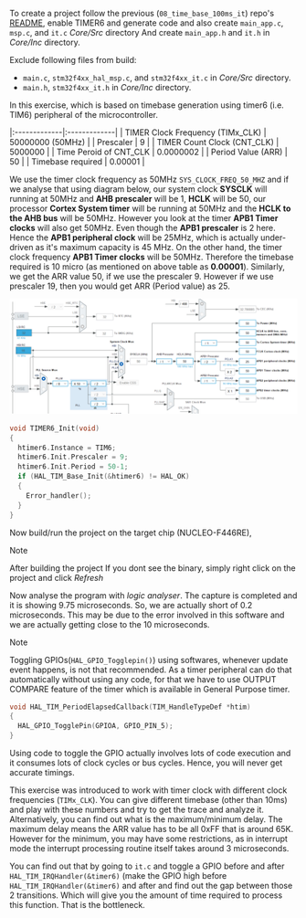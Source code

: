 To create a project follow the previous (`08_time_base_100ms_it`) repo's [README](https://github.com/noargs/ARM-cortex-m-adc-timers-pwm-can-lowpower/tree/main/08_time_base_100ms_it), enable TIMER6 and generate code and also create `main_app.c`, `msp.c`, and `it.c` _Core/Src_ directory And create `main_app.h` and `it.h` in _Core/Inc_ directory.     
      
Exclude following files from build:
- `main.c`, `stm32f4xx_hal_msp.c`, and `stm32f4xx_it.c` in _Core/Src_ directory.
- `main.h`, `stm32f4xx_it.h` in _Core/Inc_ directory.       

In this exercise, which is based on timebase generation using timer6 (i.e. TIM6) peripheral of the microcontroller.    
      
|:-------------|:-------------|
| TIMER Clock Frequency (TIMx_CLK) | 50000000 (50MHz) |
| Prescaler | 9 |
| TIMER Count Clock (CNT_CLK) | 5000000 |
| Time Peroid of CNT_CLK | 0.0000002 |
| Period Value (ARR) | 50 |
| Timebase required | 0.00001 |        
     
We use the timer clock frequency as 50MHz `SYS_CLOCK_FREQ_50_MHZ` and if we analyse that using diagram below, our system clock **SYSCLK** will running at 50MHz and **AHB prescaler** will be 1, **HCLK** will be 50, our processor **Cortex System timer** will be running at 50MHz and the **HCLK to the AHB bus** will be 50MHz. However you look at the timer **APB1 Timer clocks** will also get 50MHz. Even though the **APB1 prescaler** is 2 here. Hence the **APB1 peripheral clock** will be 25MHz, which is actually under-driven as it's maximum capacity is 45 MHz. On the other hand, the timer clock frequency **APB1 Timer clocks** will be 50MHz. Therefore the timebase required is 10 micro (as mentioned on above table as **0.00001**). Similarly, we get the ARR value 50, if we use the prescaler 9. However if we use prescaler 19, then you would get ARR (Period value) as 25.      
     
<img src="../images/clock_configuration.png" alt="Clock Configuration of 50MHz">     

```c
void TIMER6_Init(void)
{
  htimer6.Instance = TIM6;
  htimer6.Init.Prescaler = 9;
  htimer6.Init.Period = 50-1;
  if (HAL_TIM_Base_Init(&htimer6) != HAL_OK)
  {
	Error_handler();
  }
}
```          
     
Now build/run the project on the target chip (NUCLEO-F446RE),      
     
> [!NOTE]     
> After building the project If you dont see the binary, simply right click on the project and click _Refresh_     
     
Now analyse the program with _logic analyser_. The capture is completed and it is showing 9.75 microseconds. So, we are actually short of 0.2 microseconds. This may be due to the error involved in this software and we are actually getting close to the 10 microseconds.      
       
> [!NOTE]      
> Toggling GPIOs(`HAL_GPIO_Togglepin()`) using softwares, whenever update event happens, is not that recommended. As a timer peripheral can do that automatically without using any code, for that we have to use OUTPUT COMPARE feature of the timer which is available in General Purpose timer.     
      
```c
void HAL_TIM_PeriodElapsedCallback(TIM_HandleTypeDef *htim)
{
  HAL_GPIO_TogglePin(GPIOA, GPIO_PIN_5);
}
```        
     
Using code to toggle the GPIO actually involves lots of code execution and it consumes lots of clock cycles or bus cycles. Hence, you will never get accurate timings.     
     
This exercise was introduced to work with timer clock with different clock frequencies (`TIMx_CLK`). You can give different timebase (other than 10ms) and play with these numbers and try to get the trace and analyze it. Alternatively, you can find out what is the maximum/minimum delay. The maximum delay means the ARR value has to be all 0xFF that is around 65K. However for the minimum, you may have some restrictions, as in interrupt mode the interrupt processing routine itself takes around 3 microseconds.      
      
You can find out that by going to `it.c` and toggle a GPIO before and after `HAL_TIM_IRQHandler(&timer6)` (make the GPIO high before `HAL_TIM_IRQHandler(&timer6)` and after  and find out the gap between those 2 transitions. Which will give you the amount of time required to process this function. That is the bottleneck.